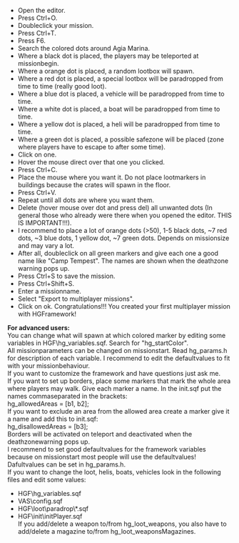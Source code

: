 * Open the editor.
* Press Ctrl+O.
* Doubleclick your mission.
* Press Ctrl+T.
* Press F6.
* Search the colored dots around Agia Marina.
* Where a black dot is placed, the players may be teleported at missionbegin.
* Where a orange dot is placed, a random lootbox will spawn.
* Where a red dot is placed, a special lootbox will be paradropped from time to time (really good loot).
* Where a blue dot is placed, a vehicle will be paradropped from time to time.
* Where a white dot is placed, a boat will be paradropped from time to time.
* Where a yellow dot is placed, a heli will be paradropped from time to time.
* Where a green dot is placed, a possible safezone will be placed (zone where players have to escape to after some time).
* Click on one.
* Hover the mouse direct over that one you clicked.
* Press Ctrl+C.
* Place the mouse where you want it. Do not place lootmarkers in buildings because the crates will spawn in the floor.
* Press Ctrl+V.
* Repeat until all dots are where you want them.
* Delete (hover mouse over dot and press del) all unwanted dots (In general those who already were there when you opened the editor. THIS IS IMPORTANT!!!).
* I recommend to place a lot of orange dots (>50), 1-5 black dots, ~7 red dots, ~3 blue dots, 1 yellow dot, ~7 green dots. Depends on missionsize and may vary a lot.
* After all, doubleclick on all green markers and give each one a good name like "Camp Tempest". The names are shown when the deathzone warning pops up.
* Press Ctrl+S to save the mission.
* Press Ctrl+Shift+S.
* Enter a missionname.
* Select "Export to multiplayer missions".
* Click on ok.
Congratulations!!! You created your first multiplayer mission with HGFramework!

**For advanced users:**  
You can change what will spawn at which colored marker by editing some variables in HGF\hg_variables.sqf. Search for "hg_startColor".  
All missionparameters can be changed on missionstart. Read hg_params.h for description of each variable. I recommend to edit the defaultvalues to fit with your missionbehaviour.  
If you want to customize the framework and have questions just ask me.  
If you want to set up borders, place some markers that mark the whole area where players may walk. Give each marker a name. In the init.sqf put the names commaseparated in the brackets:  
hg_allowedAreas = [b1, b2];  
If you want to exclude an area from the allowed area create a marker give it a name and add this to init.sqf:  
hg_disallowedAreas = [b3];  
Borders will be activated on teleport and deactivated when the deathzonewarning pops up.  
I recommend to set good defaultvalues for the framework variables because on missionstart most people will use the defaultvalues! Dafultvalues can be set in hg_params.h.  
If you want to change the loot, helis, boats, vehicles look in the following files and edit some values:  
* HGF\hg_variables.sqf
* VAS\config.sqf
* HGF\loot\paradrop\\*.sqf
* HGF\init\initPlayer.sqf  
If you add/delete a weapon to/from hg_loot_weapons, you also have to add/delete a magazine to/from hg_loot_weaponsMagazines.  